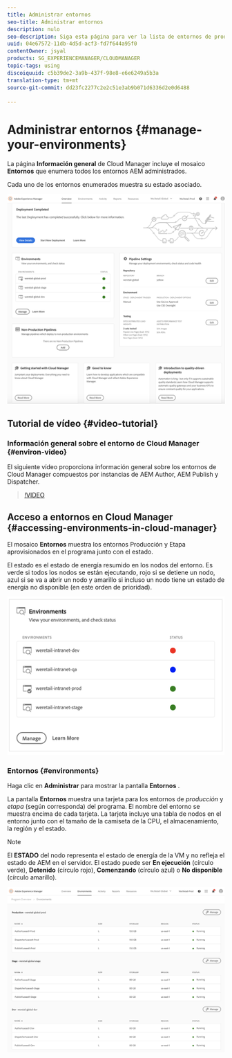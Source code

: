```yaml
---
title: Administrar entornos
seo-title: Administrar entornos
description: nulo
seo-description: Siga esta página para ver la lista de entornos de producción y no de producción que se utilizan para configurar y ejecutar el canalizador de CI/CD en Cloud Manager.
uuid: 04e67572-11db-4d5d-acf3-fd7f644a95f0
contentOwner: jsyal
products: SG_EXPERIENCEMANAGER/CLOUDMANAGER
topic-tags: using
discoiquuid: c5b39de2-3a9b-437f-98e8-e6e6249a5b3a
translation-type: tm+mt
source-git-commit: dd23fc2277c2e2c51e3ab9b071d6336d2e0d6488

---
```



# Administrar entornos {#manage-your-environments}

La página **Información general** de Cloud Manager incluye el mosaico **Entornos** que enumera todos los entornos AEM administrados.

Cada uno de los entornos enumerados muestra su estado asociado.

![](assets/Manage_Environments1.png)

## Tutorial de vídeo {#video-tutorial}

### Información general sobre el entorno de Cloud Manager {#environ-video}

El siguiente vídeo proporciona información general sobre los entornos de Cloud Manager compuestos por instancias de AEM Author, AEM Publish y Dispatcher.

>[!VIDEO](https://video.tv.adobe.com/v/26318/?captions=spa)

## Acceso a entornos en Cloud Manager {#accessing-environments-in-cloud-manager}

El mosaico **Entornos** muestra los entornos Producción y Etapa aprovisionados en el programa junto con el estado.

El estado es el estado de energía resumido en los nodos del entorno. Es verde si todos los nodos se están ejecutando, rojo si se detiene un nodo, azul si se va a abrir un nodo y amarillo si incluso un nodo tiene un estado de energía no disponible (en este orden de prioridad).

![](assets/manage_environments-screen2.png)

### Entornos {#environments}

Haga clic en **Administrar** para mostrar la pantalla **Entornos** .

La pantalla **Entornos** muestra una tarjeta para los entornos de *producción* y *etapa* (según corresponda) del programa. El nombre del entorno se muestra encima de cada tarjeta. La tarjeta incluye una tabla de nodos en el entorno junto con el tamaño de la camiseta de la CPU, el almacenamiento, la región y el estado.

>[!NOTE]
>
>El **ESTADO** del nodo representa el estado de energía de la VM y no refleja el estado de AEM en el servidor. El estado puede ser **En ejecución** (círculo verde), **Detenido** (círculo rojo), **Comenzando** (círculo azul) o **No disponible** (círculo amarillo).

![](assets/Manage_Environments2.png)
